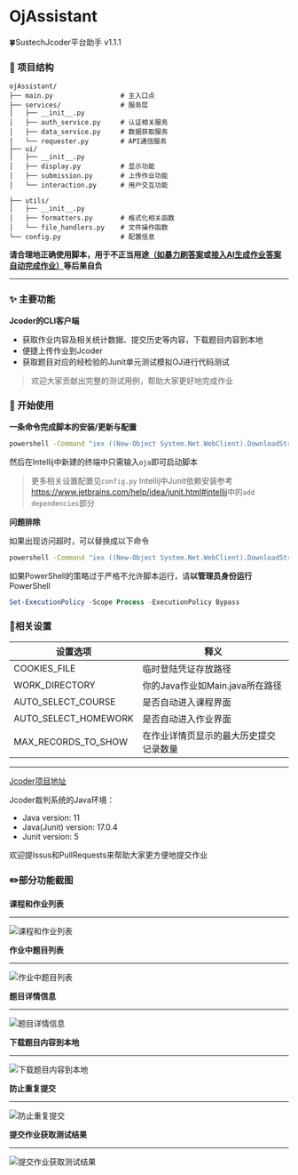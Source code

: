 # OjAssistant
🍀SustechJcoder平台助手 v1.1.1

### 📌 项目结构
```
ojAssistant/
├── main.py                 # 主入口点
├── services/               # 服务层
│   ├── __init__.py
│   ├── auth_service.py     # 认证相关服务
│   ├── data_service.py     # 数据获取服务
│   └── requester.py        # API通信服务
├── ui/
│   ├── __init__.py
│   ├── display.py          # 显示功能
│   ├── submission.py       # 上传作业功能
│   └── interaction.py      # 用户交互功能

├── utils/
│   ├── __init__.py
│   ├── formatters.py       # 格式化相关函数
│   └── file_handlers.py    # 文件操作函数
└── config.py               # 配置信息
```

**请合理地正确使用脚本，用于不正当用途[（如暴力刷答案](https://github.com/JCoder-Pro/FeedBack/issues/6)或[接入AI生成作业答案自动完成作业）](https://api-docs.deepseek.com/zh-cn/)等后果自负**
***

### ✨ 主要功能

**Jcoder的CLI客户端**
* 获取作业内容及相关统计数据、提交历史等内容，下载题目内容到本地
* 便捷上传作业到Jcoder
* 获取题目对应的经检验的Junit单元测试模拟OJ进行代码测试

> 欢迎大家贡献出完整的测试用例，帮助大家更好地完成作业

### 🔧 开始使用

**一条命令完成脚本的安装/更新与配置**
```cmd
powershell -Command "iex ((New-Object System.Net.WebClient).DownloadString('https://raw.githubusercontent.com/giraffishh/ojAssistant/main/setup.ps1'))"
```

然后在Intellij中新建的终端中只需输入`oja`即可启动脚本

>更多相关设置配置见`config.py`
> Intellij中Junit依赖安装参考<https://www.jetbrains.com/help/idea/junit.html#intellij>中的`add dependencies`部分


**问题排除**

如果出现访问超时，可以替换成以下命令
```cmd
powershell -Command "iex ((New-Object System.Net.WebClient).DownloadString('https://raw.gitmirror.com/giraffishh/ojAssistant/main/setup.ps1'))"
```

如果PowerShell的策略过于严格不允许脚本运行，请**以管理员身份运行**PowerShell

```powershell
Set-ExecutionPolicy -Scope Process -ExecutionPolicy Bypass
```

### 🎨相关设置

| 设置选项                 | 释义                                   |
|----------------------| -------------------------------------- |
| COOKIES_FILE         | 临时登陆凭证存放路径                   |
| WORK_DIRECTORY       | 你的Java作业如Main.java所在路径        |
| AUTO_SELECT_COURSE   | 是否自动进入课程界面                   |
| AUTO_SELECT_HOMEWORK | 是否自动进入作业界面                   |
| MAX_RECORDS_TO_SHOW  | 在作业详情页显示的最大历史提交记录数量 |



***

[Jcoder项目地址](https://github.com/liuxukun2000/JCoder)

Jcoder裁判系统的Java环境：
* Java version: 11
* Java(Junit) version: 17.0.4
* Junit version: 5

欢迎提Issus和PullRequests来帮助大家更方便地提交作业

### ✏️部分功能截图

**课程和作业列表**
***
![课程和作业列表](https://s1.imagehub.cc/images/2025/03/04/ca392616ad66b78bb92fed34fbf1cc2f.png)

**作业中题目列表**
***
![作业中题目列表](https://s1.imagehub.cc/images/2025/03/04/cd8879c71c09ce9711243581f18fb3b5.png)

**题目详情信息**
***
![题目详情信息](https://s1.imagehub.cc/images/2025/03/04/09ace8fea5e148a104719aaa7c22c7d5.png)

**下载题目内容到本地**
***
![下载题目内容到本地](https://s1.imagehub.cc/images/2025/03/04/55afbf82feae457d2bee1bb0ff205d2d.png)

**防止重复提交**
***
![防止重复提交](https://s1.imagehub.cc/images/2025/03/04/a8c3ef9599adc2d04a8d5aafa89c4ddc.png)

**提交作业获取测试结果**
***
![提交作业获取测试结果](https://s1.imagehub.cc/images/2025/03/04/917244e8b7a7966e0843cc168e4a0074.png)
